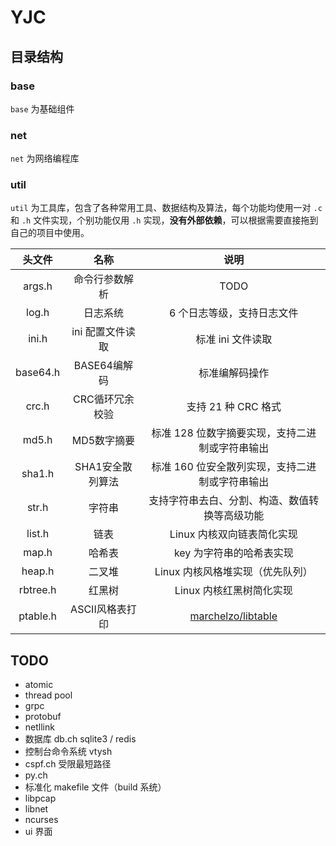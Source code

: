 # YJC

## 目录结构

### base

`base` 为基础组件

### net

`net` 为网络编程库

### util

`util` 为工具库，包含了各种常用工具、数据结构及算法，每个功能均使用一对 `.c` 和 `.h` 文件实现，个别功能仅用 `.h` 实现，**没有外部依赖**，可以根据需要直接拖到自己的项目中使用。

头文件 | 名称 | 说明
:---:|:---:|:---:
args.h|命令行参数解析|TODO
log.h|日志系统|6 个日志等级，支持日志文件
ini.h|ini 配置文件读取|标准 ini 文件读取
base64.h|BASE64编解码|标准编解码操作
crc.h|CRC循环冗余校验|支持 21 种 CRC 格式
md5.h|MD5数字摘要|标准 128 位数字摘要实现，支持二进制或字符串输出
sha1.h|SHA1安全散列算法|标准 160 位安全散列实现，支持二进制或字符串输出
str.h|字符串|支持字符串去白、分割、构造、数值转换等高级功能
list.h|链表|Linux 内核双向链表简化实现
map.h|哈希表|key 为字符串的哈希表实现
heap.h|二叉堆|Linux 内核风格堆实现（优先队列）
rbtree.h|红黑树|Linux 内核红黑树简化实现
ptable.h|ASCII风格表打印|[marchelzo/libtable](https://github.com/marchelzo/libtable)

## TODO

- atomic
- thread pool
- grpc
- protobuf
- netllink
- 数据库 db.ch sqlite3 / redis
- 控制台命令系统 vtysh
- cspf.ch 受限最短路径
- py.ch
- 标准化 makefile 文件（build 系统）
- libpcap
- libnet
- ncurses
- ui 界面
